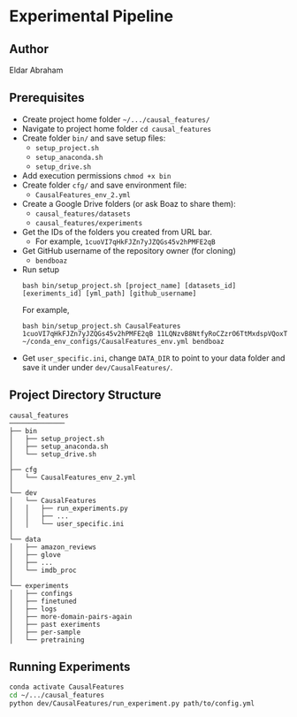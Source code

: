 # Experimental Pipeline

## Author

Eldar Abraham

## Prerequisites

* Create project home folder `~/.../causal_features/`
* Navigate to project home folder `cd causal_features`
* Create folder `bin/` and save setup files:
    * `setup_project.sh`
    * `setup_anaconda.sh`
    * `setup_drive.sh`
* Add execution permissions `chmod +x bin`
* Create folder `cfg/` and save environment file:
    * `CausalFeatures_env_2.yml`
* Create a Google Drive folders (or ask Boaz to share them):
    * `causal_features/datasets`
    * `causal_features/experiments`
* Get the IDs of the folders you created from URL bar.
    * For example, `1cuoVI7qHkFJZn7yJZQGs45v2hPMFE2qB`
* Get GitHub username of the repository owner (for cloning)
    * `bendboaz`
* Run setup
    ```
    bash bin/setup_project.sh [project_name] [datasets_id] [exeriments_id] [yml_path] [github_username]
    ```
  For example,
    ```
    bash bin/setup_project.sh CausalFeatures 1cuoVI7qHkFJZn7yJZQGs45v2hPMFE2qB 11LQNzvB8NtfyRoCZzrO6TtMxdspVQoxT ~/conda_env_configs/CausalFeatures_env.yml bendboaz
    ```
* Get `user_specific.ini`, change `DATA_DIR` to point to your data folder and save it under under `dev/CausalFeatures/`.

## Project Directory Structure

```
causal_features
──────────────
├── bin
│   ├── setup_project.sh
│   ├── setup_anaconda.sh
│   └── setup_drive.sh
│
├── cfg
│   └── CausalFeatures_env_2.yml
│
└── dev
│   └── CausalFeatures
│   │   ├── run_experiments.py
│   │   ├── ...
│   │   └── user_specific.ini
│
└── data
│   ├── amazon_reviews
│   ├── glove
│   ├── ...
│   └── imdb_proc
│
└── experiments
│   ├── confings
│   ├── finetuned
│   ├── logs
│   ├── more-domain-pairs-again
│   ├── past exeriments
│   ├── per-sample
│   └── pretraining

```

## Running Experiments

```bash
conda activate CausalFeatures
cd ~/.../causal_features
python dev/CausalFeatures/run_experiment.py path/to/config.yml
```
